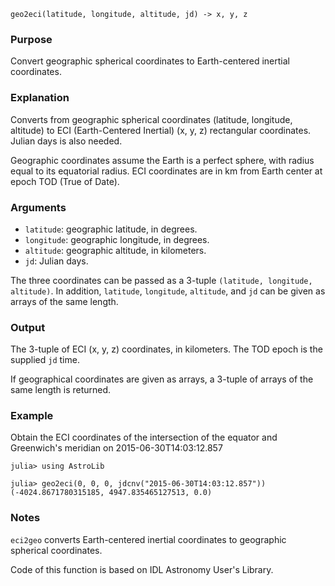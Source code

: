 ```
geo2eci(latitude, longitude, altitude, jd) -> x, y, z
```

### Purpose

Convert geographic spherical coordinates to Earth-centered inertial coordinates.

### Explanation

Converts from geographic spherical coordinates (latitude, longitude, altitude) to ECI (Earth-Centered Inertial) (x, y, z) rectangular coordinates.  Julian days is also needed.

Geographic coordinates assume the Earth is a perfect sphere, with radius equal to its equatorial radius.  ECI coordinates are in km from Earth center at epoch TOD (True of Date).

### Arguments

  * `latitude`: geographic latitude, in degrees.
  * `longitude`: geographic longitude, in degrees.
  * `altitude`: geographic altitude, in kilometers.
  * `jd`: Julian days.

The three coordinates can be passed as a 3-tuple `(latitude, longitude, altitude)`.  In addition, `latitude`, `longitude`, `altitude`, and `jd` can be given as arrays of the same length.

### Output

The 3-tuple of ECI (x, y, z) coordinates, in kilometers.  The TOD epoch is the supplied `jd` time.

If geographical coordinates are given as arrays, a 3-tuple of arrays of the same length is returned.

### Example

Obtain the ECI coordinates of the intersection of the equator and Greenwich's meridian on 2015-06-30T14:03:12.857

```jldoctest
julia> using AstroLib

julia> geo2eci(0, 0, 0, jdcnv("2015-06-30T14:03:12.857"))
(-4024.8671780315185, 4947.835465127513, 0.0)
```

### Notes

`eci2geo` converts Earth-centered inertial coordinates to geographic spherical coordinates.

Code of this function is based on IDL Astronomy User's Library.
